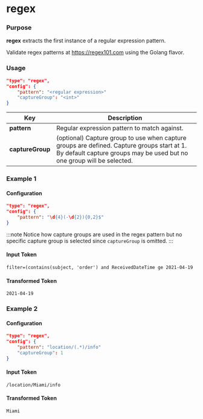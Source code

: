 # regex

### Purpose

**regex** extracts the first instance of a regular expression pattern.

Validate regex patterns at https://regex101.com using the Golang flavor.

### Usage

```json
"type": "regex",
"config": {
    "pattern": "<regular expression>"
    "captureGroup": "<int>"
}
```

| Key              | Description |
| ---------------- | ------------|
| **pattern**      | Regular expression pattern to match against.
| **captureGroup** | (optional) Capture group to use when capture groups are defined.  Capture groups start at 1.  By default capture groups may be used but no one group will be selected.

### Example 1

#### Configuration

```json
"type": "regex",
"config": {
    "pattern": "\d{4}(-\d{2}){0,2}$"
}
```

:::note
Notice how capture groups are used in the regex pattern but no specific capture group is selected since `captureGroup` is omitted.
:::

#### Input Token

```
filter=(contains(subject, 'order') and ReceivedDateTime ge 2021-04-19
```

#### Transformed Token

`2021-04-19`

### Example 2

#### Configuration

```json
"type": "regex",
"config": {
    "pattern": "location/(.*)/info"
    "captureGroup": 1
}
```

#### Input Token

```
/location/Miami/info
```

#### Transformed Token

`Miami`
